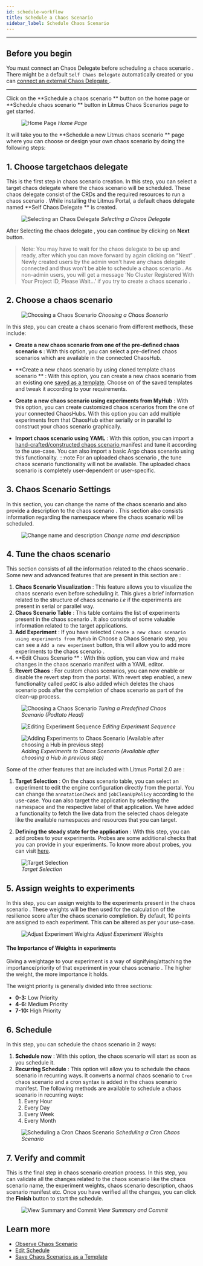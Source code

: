 ```yaml
---
id: schedule-workflow
title: Schedule a Chaos Scenario
sidebar_label: Schedule Chaos Scenario
---
```


---

## Before you begin

You must connect an Chaos Delegate before scheduling a chaos scenario . There might be a default `Self Chaos Delegate` automatically created or you can [connect an external Chaos Delegate ](../litmusctl/installation.md).

---

Click on the **Schedule a chaos scenario ** button on the home page or **Schedule chaos scenario ** button in Litmus Chaos Scenarios page to get started.

<figure>
<img src={require('../assets/user-guides/injecting-fault/schedule-workflow/home-schedule-button.png').default} alt="Home Page" />
<i>Home Page</i>
</figure>

It will take you to the **Schedule a new Litmus chaos scenario ** page where you can choose or design your own chaos scenario by doing the following steps:

## 1. Choose targetchaos delegate

This is the first step in chaos scenario creation. In this step, you can select a target chaos delegate where the chaos scenario will be scheduled. These chaos delegate consist of the CRDs and the required resources to run a chaos scenario .
While installing the Litmus Portal, a default chaos delegate named **Self Chaos Delegate ** is created.

<figure>
<img src={require('../assets/user-guides/injecting-fault/schedule-workflow/select-agent.png').default} alt="Selecting an Chaos Delegate " />
<i>Selecting a Chaos Delegate </i>
</figure>

After Selecting the chaos delegate , you can continue by clicking on **Next** button.

> Note: You may have to wait for the chaos delegate to be up and ready, after which you can move forward by again clicking on “Next” . Newly created users by the admin won't have any chaos delegate connected and thus won't be able to schedule a chaos scenario . As non-admin users, you will get a message ‘No Cluster Registered With Your Project ID, Please Wait…’ if you try to create a chaos scenario .

## 2. Choose a chaos scenario

<figure>
<img src={require('../assets/user-guides/injecting-fault/schedule-workflow/choose-workflow.png').default} alt="Choosing a Chaos Scenario " />
<i>Choosing a Chaos Scenario </i>
</figure>

In this step, you can create a chaos scenario from different methods, these include:

- **Create a new chaos scenario from one of the pre-defined chaos scenario s** : With this option, you can select a pre-defined chaos scenarios which are available in the connected ChaosHub.

- **Create a new chaos scenario by using cloned template chaos scenario ** : With this option, you can create a new chaos scenario from an existing one [saved as a template](save-as-template.md). Choose on of the saved templates and tweak it according to your requirements.

- **Create a new chaos scenario using experiments from MyHub** : With this option, you can create customized chaos scenarios from the one of your connected ChaosHubs. With this option you can add multiple experiments from that ChaosHub either serially or in parallel to construct your chaos scenario graphically.

- **Import chaos scenario using YAML** : With this option, you can import a [hand-crafted/constructed chaos scenario ](construct-workflow.md) manifest and tune it according to the use-case. You can also import a basic Argo chaos scenario using this functionality.
  :::note
  For an uploaded chaos scenario , the tune chaos scenario functionality will not be available. The uploaded chaos scenario is completely user-dependent or user-specific.

## 3. Chaos Scenario Settings

In this section, you can change the name of the chaos scenario and also provide a description to the chaos scenario . This section also consists information regarding the namespace where the chaos scenario will be scheduled.

<figure>
<img src={require('../assets/user-guides/injecting-fault/schedule-workflow/workflow-setting.png').default} alt="Change name and description" />
<i>Change name and description</i>
</figure>

## 4. Tune the chaos scenario

This section consists of all the information related to the chaos scenario .
Some new and advanced features that are present in this section are :

1. **Chaos Scenario Visualization** : This feature allows you to visualize the chaos scenario even before scheduling it.
   This gives a brief information related to the structure of chaos scenario <i>i.e</i> if the experiments are present in serial or parallel way.
2. **Chaos Scenario Table** : This table contains the list of experiments present in the chaos scenario . It also consists of some valuable information related to the target applications.
3. **Add Experiment** : If you have selected `Create a new chaos scenario using experiments from MyHub` in Choose a Chaos Scenario step, you can see a `Add a new experiment` button, this will allow you to add more experiments to the chaos scenario .
4. **Edit Chaos Scenario ** : With this option, you can view and make changes in the chaos scenario manifest with a YAML editor.
5. **Revert Chaos** : For custom chaos scenarios, you can now enable or disable the revert step from the portal.
   With revert step enabled, a new functionality called `podGC` is also added which deletes the chaos scenario pods after the completion of chaos scenario as part of the clean-up process.

<figure>
<img src={require('../assets/user-guides/injecting-fault/schedule-workflow/edit-predefined-workflow.png').default} alt="Choosing a Chaos Scenario " />
<i>Tuning a Predefined Chaos Scenario (Podtato Head)</i>
</figure>

<figure>
<img src={require('../assets/user-guides/injecting-fault/schedule-workflow/edit-sequence.png').default} alt="Editing Experiment Sequence" />
<i>Editing Experiment Sequence</i>
</figure>

<figure>
<img src={require('../assets/user-guides/injecting-fault/schedule-workflow/add-experiments.png').default} alt="Adding Experiments to Chaos Scenario (Available after choosing a Hub in previous step)" />
<i>Adding Experiments to Chaos Scenario (Available after choosing a Hub in previous step)</i>
</figure>

Some of the other features that are included with Litmus Portal 2.0 are :

1. **Target Selection** : On the chaos scenario table, you can select an experiment to edit the engine configuration directly from the portal. You can change the `annotationCheck` and `jobCleanUpPolicy` according to the use-case.
   You can also target the application by selecting the namespace and the respective label of that application. We have added a functionality to fetch the live data from the selected chaos delegate like the available namespaces and resources that you can target.

2. **Defining the steady state for the application** : With this step, you can add probes to your experiments. Probes are some additional checks that you can provide in your experiments. To know more about probes, you can visit [here](../concepts/probes.md).

<figure>
<img src={require('../assets/user-guides/injecting-fault/schedule-workflow/target-selection.png').default} alt="Target Selection" />
<br />
<i>Target Selection</i>
</figure>

## 5. Assign weights to experiments

In this step, you can assign weights to the experiments present in the chaos scenario . These weights will be then used for the calculation of the resilience score after the chaos scenario completion. By default, 10 points are assigned to each experiment. This can be altered as per your use-case.

<figure>
<img src={require('../assets/user-guides/injecting-fault/schedule-workflow/adjust-weights.png').default} alt="Adjust Experiment Weights" />
<i>Adjust Experiment Weights</i>
</figure>

#### **The Importance of Weights in experiments**

Giving a weightage to your experiment is a way of signifying/attaching the importance/priority of that experiment in your chaos scenario . The higher the weight, the more importance it holds.

The weight priority is generally divided into three sections:

- **0-3:** Low Priority
- **4-6:** Medium Priority
- **7-10:** High Priority

## 6. Schedule

In this step, you can schedule the chaos scenario in 2 ways:

1. **Schedule now** : With this option, the chaos scenario will start as soon as you schedule it.
2. **Recurring Schedule** : This option will allow you to schedule the chaos scenario in recurring ways. It converts a normal chaos scenario to `Cron` chaos scenario and a cron syntax is added in the chaos scenario manifest. The following methods are available to schedule a chaos scenario in recurring ways:
   1. Every Hour
   2. Every Day
   3. Every Week
   4. Every Month

<figure>
<img src={require('../assets/user-guides/injecting-fault/schedule-workflow/schedule.png').default} alt="Scheduling a Cron Chaos Scenario " />
<i>Scheduling a Cron Chaos Scenario </i>
</figure>

## 7. Verify and commit

This is the final step in chaos scenario creation process. In this step, you can validate all the changes related to the chaos scenario like the chaos scenario name, the experiment weights, chaos scenario description, chaos scenario manifest etc. Once you have verified all the changes, you can click the **Finish** button to start the schedule.

<figure>
<img src={require('../assets/user-guides/injecting-fault/schedule-workflow/verify-commit.png').default} alt="View Summary and Commit" />
<i>View Summary and Commit</i>
</figure>

## Learn more

- [Observe Chaos Scenario ](observe-workflow.md)
- [Edit Schedule](edit-schedule.md)
- [Save Chaos Scenarios as a Template](save-as-template.md)
